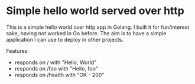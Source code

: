 # Simple hello world served over http

This is a simple hello world over http app in Golang. I built it for fun/interest sake, having not worked in Go before. The aim is to have a simple application I can use to deploy in other projects.

Features:
- responds on / with "Hello, World"
- responds on /foo with "Hello, foo"
- responds on /health with "OK - 200"

